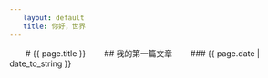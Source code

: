 ```yaml
---
　　layout: default
　　title: 你好，世界
---
```

　　# {{ page.title }}
　　## 我的第一篇文章
　　### {{ page.date | date_to_string }}
